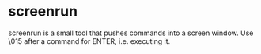 screenrun
=========

screenrun is a small tool that pushes commands into a screen window.
Use \015 after a command for ENTER, i.e. executing it.

